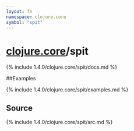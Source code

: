 ```yaml
---
layout: fn
namespace: clojure.core
symbol: "spit"
---
```


# [clojure.core](../)/spit

{% include 1.4.0/clojure.core/spit/docs.md %}

##Examples

{% include 1.4.0/clojure.core/spit/examples.md %}
## Source
{% include 1.4.0/clojure.core/spit/src.md %}

